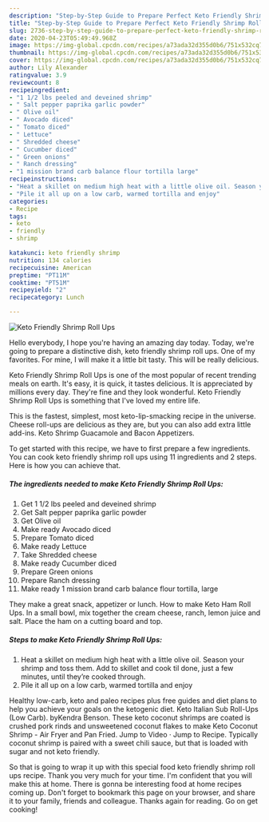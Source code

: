 ```yaml
---
description: "Step-by-Step Guide to Prepare Perfect Keto Friendly Shrimp Roll Ups"
title: "Step-by-Step Guide to Prepare Perfect Keto Friendly Shrimp Roll Ups"
slug: 2736-step-by-step-guide-to-prepare-perfect-keto-friendly-shrimp-roll-ups
date: 2020-04-23T05:49:49.968Z
image: https://img-global.cpcdn.com/recipes/a73ada32d355d0b6/751x532cq70/keto-friendly-shrimp-roll-ups-recipe-main-photo.jpg
thumbnail: https://img-global.cpcdn.com/recipes/a73ada32d355d0b6/751x532cq70/keto-friendly-shrimp-roll-ups-recipe-main-photo.jpg
cover: https://img-global.cpcdn.com/recipes/a73ada32d355d0b6/751x532cq70/keto-friendly-shrimp-roll-ups-recipe-main-photo.jpg
author: Lily Alexander
ratingvalue: 3.9
reviewcount: 8
recipeingredient:
- "1 1/2 lbs peeled and deveined shrimp"
- " Salt pepper paprika garlic powder"
- " Olive oil"
- " Avocado diced"
- " Tomato diced"
- " Lettuce"
- " Shredded cheese"
- " Cucumber diced"
- " Green onions"
- " Ranch dressing"
- "1 mission brand carb balance flour tortilla large"
recipeinstructions:
- "Heat a skillet on medium high heat with a little olive oil. Season your shrimp and toss them. Add to skillet and cook til done, just a few minutes, until they’re cooked through."
- "Pile it all up on a low carb, warmed tortilla and enjoy"
categories:
- Recipe
tags:
- keto
- friendly
- shrimp

katakunci: keto friendly shrimp 
nutrition: 134 calories
recipecuisine: American
preptime: "PT11M"
cooktime: "PT51M"
recipeyield: "2"
recipecategory: Lunch

---
```



![Keto Friendly Shrimp Roll Ups](https://img-global.cpcdn.com/recipes/a73ada32d355d0b6/751x532cq70/keto-friendly-shrimp-roll-ups-recipe-main-photo.jpg)

Hello everybody, I hope you're having an amazing day today. Today, we're going to prepare a distinctive dish, keto friendly shrimp roll ups. One of my favorites. For mine, I will make it a little bit tasty. This will be really delicious.

Keto Friendly Shrimp Roll Ups is one of the most popular of recent trending meals on earth. It's easy, it is quick, it tastes delicious. It is appreciated by millions every day. They're fine and they look wonderful. Keto Friendly Shrimp Roll Ups is something that I've loved my entire life.

This is the fastest, simplest, most keto-lip-smacking recipe in the universe. Cheese roll-ups are delicious as they are, but you can also add extra little add-ins. Keto Shrimp Guacamole and Bacon Appetizers.


To get started with this recipe, we have to first prepare a few ingredients. You can cook keto friendly shrimp roll ups using 11 ingredients and 2 steps. Here is how you can achieve that.

<!--inarticleads1-->

##### The ingredients needed to make Keto Friendly Shrimp Roll Ups:

1. Get 1 1/2 lbs peeled and deveined shrimp
1. Get  Salt pepper paprika garlic powder
1. Get  Olive oil
1. Make ready  Avocado diced
1. Prepare  Tomato diced
1. Make ready  Lettuce
1. Take  Shredded cheese
1. Make ready  Cucumber diced
1. Prepare  Green onions
1. Prepare  Ranch dressing
1. Make ready 1 mission brand carb balance flour tortilla, large


They make a great snack, appetizer or lunch. How to make Keto Ham Roll Ups. In a small bowl, mix together the cream cheese, ranch, lemon juice and salt. Place the ham on a cutting board and top. 

<!--inarticleads2-->

##### Steps to make Keto Friendly Shrimp Roll Ups:

1. Heat a skillet on medium high heat with a little olive oil. Season your shrimp and toss them. Add to skillet and cook til done, just a few minutes, until they’re cooked through.
1. Pile it all up on a low carb, warmed tortilla and enjoy


Healthy low-carb, keto and paleo recipes plus free guides and diet plans to help you achieve your goals on the ketogenic diet. Keto Italian Sub Roll-Ups (Low Carb). byKendra Benson. These keto coconut shrimps are coated is crushed pork rinds and unsweetened coconut flakes to make Keto Coconut Shrimp - Air Fryer and Pan Fried. Jump to Video · Jump to Recipe. Typically coconut shrimp is paired with a sweet chili sauce, but that is loaded with sugar and not keto friendly. 

So that is going to wrap it up with this special food keto friendly shrimp roll ups recipe. Thank you very much for your time. I'm confident that you will make this at home. There is gonna be interesting food at home recipes coming up. Don't forget to bookmark this page on your browser, and share it to your family, friends and colleague. Thanks again for reading. Go on get cooking!
